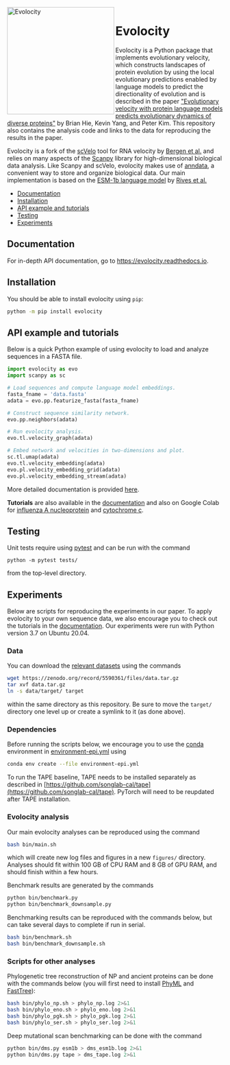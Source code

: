 <img src="docs/cyc_stream.PNG" alt="Evolocity" height="250px" align="left"/>

# Evolocity

Evolocity is a Python package that implements evolutionary velocity, which constructs landscapes of protein evolution by using the local evolutionary predictions enabled by language models to predict the directionality of evolution and is described in the paper ["Evolutionary velocity with protein language models predicts evolutionary dynamics of diverse proteins"](https://www.cell.com/cell-systems/fulltext/S2405-4712(22)00038-2) by Brian Hie, Kevin Yang, and Peter Kim. This repository also contains the analysis code and links to the data for reproducing the results in the paper.

Evolocity is a fork of the [scVelo](https://github.com/theislab/scvelo) tool for RNA velocity by [Bergen et al.](https://www.nature.com/articles/s41587-020-0591-3) and relies on many aspects of the [Scanpy](https://scanpy.readthedocs.io/en/stable/) library for high-dimensional biological data analysis. Like Scanpy and scVelo, evolocity makes use of [anndata](https://anndata.readthedocs.io/en/latest/), a convenient way to store and organize biological data. Our main implementation is based on the [ESM-1b language model](https://github.com/facebookresearch/esm) by [Rives et al.](https://www.pnas.org/content/118/15/e2016239118)

- [Documentation](#documentation)
- [Installation](#installation)
- [API example and tutorials](#api-example-and-tutorials)
- [Testing](#testing)
- [Experiments](#experiments)

## Documentation

For in-depth API documentation, go to https://evolocity.readthedocs.io.

## Installation

You should be able to install evolocity using `pip`:
```bash
python -m pip install evolocity
```

## API example and tutorials

Below is a quick Python example of using evolocity to load and analyze sequences in a FASTA file.
```python
import evolocity as evo
import scanpy as sc

# Load sequences and compute language model embeddings.
fasta_fname = 'data.fasta'
adata = evo.pp.featurize_fasta(fasta_fname)

# Construct sequence similarity network.
evo.pp.neighbors(adata)

# Run evolocity analysis.
evo.tl.velocity_graph(adata)

# Embed network and velocities in two-dimensions and plot.
sc.tl.umap(adata)
evo.tl.velocity_embedding(adata)
evo.pl.velocity_embedding_grid(adata)
evo.pl.velocity_embedding_stream(adata)
```

More detailed documentation is provided [here](https://evolocity.readthedocs.io).

**Tutorials** are also available in the [documentation](https://evolocity.readthedocs.io) and also on Google Colab for [influenza A nucleoprotein](https://colab.research.google.com/drive/143vxIqgIO1bWbC1FJ0q_Ja8eZN603uwM?usp=sharing) and [cytochrome c](https://colab.research.google.com/drive/1Eav24ijOnT5JWRNWan4iuhnMfu_WpZE4?usp=sharing).

## Testing

Unit tests require using [pytest](https://docs.pytest.org/en/latest/) and can be run with the command
```
python -m pytest tests/
```
from the top-level directory.

## Experiments

Below are scripts for reproducing the experiments in our paper. To apply evolocity to your own sequence data, we also encourage you to check out the tutorials in the [documentation](https://evolocity.readthedocs.io). Our experiments were run with Python version 3.7 on Ubuntu 20.04.

### Data

You can download the [relevant datasets](https://zenodo.org/record/5590361/files/data.tar.gz) using the commands
```bash
wget https://zenodo.org/record/5590361/files/data.tar.gz
tar xvf data.tar.gz
ln -s data/target/ target
```
within the same directory as this repository. Be sure to move the `target/` directory one level up or create a symlink to it (as done above).

### Dependencies

Before running the scripts below, we encourage you to use the [conda](https://docs.conda.io/en/latest/) environment in [environment-epi.yml](environment-epi.yml) using
```bash
conda env create --file environment-epi.yml
```
To run the TAPE baseline, TAPE needs to be installed separately as described in [https://github.com/songlab-cal/tape](https://github.com/songlab-cal/tape). PyTorch will need to be reupdated after TAPE installation.

### Evolocity analysis

Our main evolocity analyses can be reproduced using the command
```bash
bash bin/main.sh
```
which will create new log files and figures in a new `figures/` directory. Analyses should fit within 100 GB of CPU RAM and 8 GB of GPU RAM, and should finish within a few hours.

Benchmark results are generated by the commands
```bash
python bin/benchmark.py
python bin/benchmark_downsample.py
```

Benchmarking results can be reproduced with the commands below, but can take several days to complete if run in serial.
```bash
bash bin/benchmark.sh
bash bin/benchmark_downsample.sh
```

### Scripts for other analyses

Phylogenetic tree reconstruction of NP and ancient proteins can be done with the commands below (you will first need to install [PhyML](https://github.com/stephaneguindon/phyml) and [FastTree](http://www.microbesonline.org/fasttree/#Install)):
```bash
bash bin/phylo_np.sh > phylo_np.log 2>&1
bash bin/phylo_eno.sh > phylo_eno.log 2>&1
bash bin/phylo_pgk.sh > phylo_pgk.log 2>&1
bash bin/phylo_ser.sh > phylo_ser.log 2>&1
```

Deep mutational scan benchmarking can be done with the command
```bash
python bin/dms.py esm1b > dms_esm1b.log 2>&1
python bin/dms.py tape > dms_tape.log 2>&1
```
